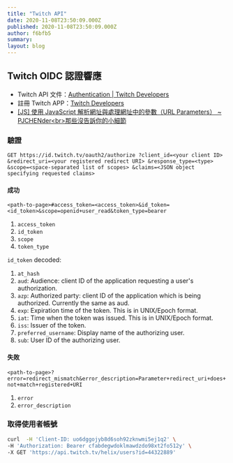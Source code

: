 ```yaml
---
title: "Twitch API"
date: 2020-11-08T23:50:09.000Z
published: 2020-11-08T23:50:09.000Z
author: f6bfb5
summary:
layout: blog
---
```


## Twitch OIDC 認證響應

- Twitch API 文件：[Authentication | Twitch Developers](https://dev.twitch.tv/docs/authentication)
- 註冊 Twitch APP：[Twitch Developers](https://dev.twitch.tv/console/apps)
- [\[JS\] 使用 JavaScript 解析網址與處理網址中的參數（URL Parameters） ~ PJCHENder&lt;br>那些沒告訴你的小細節](https://pjchender.blogspot.com/2018/08/js-javascript-url-parameters.html)

### 驗證

`GET https://id.twitch.tv/oauth2/authorize ?client_id=<your client ID> &redirect_uri=<your registered redirect URI> &response_type=<type> &scope=<space-separated list of scopes> &claims=<JSON object specifying requested claims>`

#### 成功

`<path-to-page>#access_token=<access_token>&id_token=<id_token>&scope=openid+user_read&token_type=bearer`

1. `access_token`
2. `id_token`
3. `scope`
4. `token_type`

`id_token` decoded:

1. `at_hash`
2. `aud`: Audience: client ID of the application requesting a user's authorization.
3. `azp`: Authorized party: client ID of the application which is being authorized. Currently the same as aud.
4. `exp`: Expiration time of the token. This is in UNIX/Epoch format.
5. `iat`: Time when the token was issued. This is in UNIX/Epoch format.
6. `iss`: Issuer of the token.
7. `preferred_username`: Display name of the authorizing user.
8. `sub`: User ID of the authorizing user.

#### 失敗

`<path-to-page>?error=redirect_mismatch&error_description=Parameter+redirect_uri+does+not+match+registered+URI`

1. `error`
2. `error_description`

### 取得使用者帳號

```bash
curl  -H 'Client-ID: uo6dggojyb8d6soh92zknwmi5ej1q2' \
-H 'Authorization: Bearer cfabdegwdoklmawdzdo98xt2fo512y' \
-X GET 'https://api.twitch.tv/helix/users?id=44322889'
```
